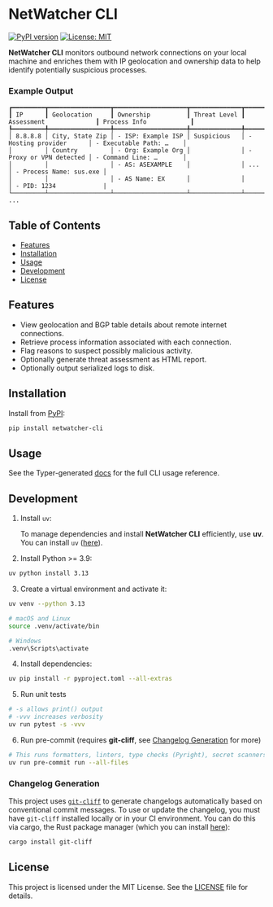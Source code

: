 # NetWatcher CLI

[![PyPI version](https://badge.fury.io/py/netwatcher-cli.svg)](https://pypi.org/project/netwatcher-cli/)
[![License: MIT](https://img.shields.io/badge/License-MIT-blue.svg)](LICENSE)

**NetWatcher CLI** monitors outbound network connections on your local machine and enriches them with IP geolocation and
ownership data to help identify potentially suspicious processes.

### Example Output

```text
┏━━━━━━━━━┳━━━━━━━━━━━━━━━━━┳━━━━━━━━━━━━━━━━━━━━┳━━━━━━━━━━━━━━┳━━━━━━━━━━━━━━━━━━━━━━━━━┳━━━━━━━━━━━━━━━━━━━━━━━━━┓
┃ IP      ┃ Geolocation     ┃ Ownership          ┃ Threat Level ┃ Assessment              ┃ Process Info            ┃
┡━━━━━━━━━╇━━━━━━━━━━━━━━━━━╇━━━━━━━━━━━━━━━━━━━━╇━━━━━━━━━━━━━━╇━━━━━━━━━━━━━━━━━━━━━━━━━╇━━━━━━━━━━━━━━━━━━━━━━━━━┩
│ 8.8.8.8 │ City, State Zip │ - ISP: Example ISP │ Suspicious   │ - Hosting provider      │ - Executable Path: …    │
│         │ Country         │ - Org: Example Org │              │ - Proxy or VPN detected │ - Command Line: …       │
│         │                 │ - AS: ASEXAMPLE    │              │ ...                     │ - Process Name: sus.exe │
│         │                 │ - AS Name: EX      │              │                         │ - PID: 1234             |
└─────────┴─────────────────┴────────────────────┴──────────────┴─────────────────────────┴─────────────────────────┘
...
```

## Table of Contents

- [Features](#features)
- [Installation](#installation)
- [Usage](#usage)
- [Development](#development)
- [License](#license)

## Features

- View geolocation and BGP table details about remote internet connections.
- Retrieve process information associated with each connection.
- Flag reasons to suspect possibly malicious activity.
- Optionally generate threat assessment as HTML report.
- Optionally output serialized logs to disk.

## Installation

Install from [PyPI](https://pypi.org/project/netwatcher-cli):

```bash
pip install netwatcher-cli
```

## Usage

See the Typer-generated [docs](docs/cli.md) for the full CLI usage reference.

## Development

1. Install `uv`:

   To manage dependencies and install **NetWatcher CLI** efficiently, use **uv**. You can install `uv`
   ([here](https://docs.astral.sh/uv/getting-started/installation/)).

2. Install Python >= 3.9:

```bash
uv python install 3.13
```

3. Create a virtual environment and activate it:

```bash
uv venv --python 3.13

# macOS and Linux
source .venv/activate/bin

# Windows
.venv\Scripts\activate
```

4. Install dependencies:

```bash
uv pip install -r pyproject.toml --all-extras
```

5. Run unit tests

```bash
# -s allows print() output
# -vvv increases verbosity
uv run pytest -s -vvv
```

6. Run pre-commit (requires **git-cliff**, see [Changelog Generation](#changelog-generation) for more)

```bash
# This runs formatters, linters, type checks (Pyright), secret scanners, and doc generators.
uv run pre-commit run --all-files
```

### Changelog Generation

This project uses [`git-cliff`](https://git-cliff.org/docs/) to generate changelogs automatically based on conventional
commit messages. To use or update the changelog, you must have `git-cliff` installed locally or in your CI environment.
You can do this via cargo, the Rust package manager (which you can install
[here](https://www.rust-lang.org/tools/install)):

```bash
cargo install git-cliff
```

## License

This project is licensed under the MIT License. See the [LICENSE](LICENSE) file for details.
